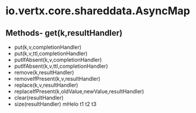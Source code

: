 # io.vertx.core.shareddata.AsyncMap
## Methods- get(k,resultHandler)
- put(k,v,completionHandler)
- put(k,v,ttl,completionHandler)
- putIfAbsent(k,v,completionHandler)
- putIfAbsent(k,v,ttl,completionHandler)
- remove(k,resultHandler)
- removeIfPresent(k,v,resultHandler)
- replace(k,v,resultHandler)
- replaceIfPresent(k,oldValue,newValue,resultHandler)
- clear(resultHandler)
- size(resultHandler)
mHelo  t1
t2
t3
